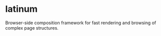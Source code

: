 # latinum

Browser-side composition framework for fast rendering and browsing of complex page structures.